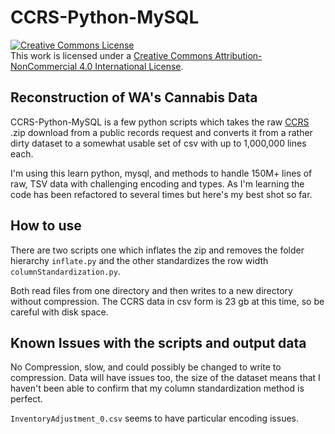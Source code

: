 # CCRS-Python-MySQL
<a rel="license" href="http://creativecommons.org/licenses/by-nc/4.0/"><img alt="Creative Commons License" style="border-width:0" src="https://i.creativecommons.org/l/by-nc/4.0/88x31.png" /></a><br />This work is licensed under a <a rel="license" href="http://creativecommons.org/licenses/by-nc/4.0/">Creative Commons Attribution-NonCommercial 4.0 International License</a>.

Reconstruction of WA's Cannabis Data
---

CCRS-Python-MySQL is a few python scripts which takes the raw [CCRS](https://lcb.wa.gov/ccrs) .zip download from a public records request and converts it from a rather dirty dataset to a somewhat usable set of csv with up to 1,000,000 lines each.

I'm using this learn python, mysql, and methods to handle 150M+ lines of raw, TSV data with challenging encoding and types. As I'm learning the code has been refactored to several times but here's my best shot so far.

## How to use

There are two scripts one which inflates the zip and removes the folder hierarchy `inflate.py` and the other standardizes the row width `columnStandardization.py`.

Both read files from one directory and then writes to a new directory without compression. The CCRS data in csv form is 23 gb at this time, so be careful with disk space.

## Known Issues with the scripts and output data

No Compression, slow, and could possibly be changed to write to compression. Data will have issues too, the size of the dataset means that I haven't been able to confirm that my column standardization method is perfect.

`InventoryAdjustment_0.csv` seems to have particular encoding issues.

